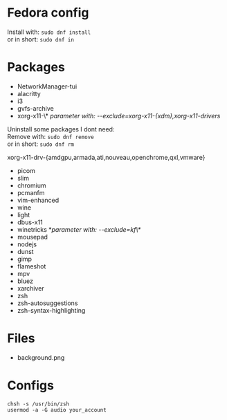 # Fedora config

Install with: `sudo dnf install`<br>
or in short: `sudo dnf in`

# Packages

- NetworkManager-tui
- alacritty
- i3
- gvfs-archive
- xorg-x11-\\\* *parameter with: --exclude=xorg-x11-{xdm},xorg-x11-drivers*

Uninstall some packages I dont need:<br>
Remove with: `sudo dnf remove`<br>
or in short: `sudo dnf rm`<br>

xorg-x11-drv-{amdgpu,armada,ati,nouveau,openchrome,qxl,vmware}

- picom
- slim
- chromium
- pcmanfm
- vim-enhanced
- wine
- light
- dbus-x11
- winetricks \**parameter with: --exclude=kf\\\**<br>
- mousepad
- nodejs
- dunst
- gimp
- flameshot
- mpv
- bluez
- xarchiver
- zsh
- zsh-autosuggestions
- zsh-syntax-highlighting

# Files

- background.png

# Configs

```shell
chsh -s /usr/bin/zsh
usermod -a -G audio your_account
```

